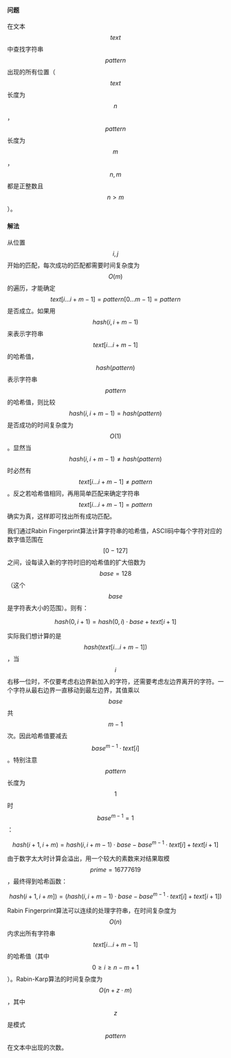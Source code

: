 #### 问题

在文本$$ text $$中查找字符串$$ pattern $$出现的所有位置（$$ text $$长度为$$ n $$，$$ pattern $$长度为$$ m $$，$$ n, m $$都是正整数且$$ n \gt m $$）。

#### 解法

从位置$$ i, j $$开始的匹配，每次成功的匹配都需要时间复杂度为$$ O(m) $$的遍历，才能确定$$ text[i \dots i+m-1] = pattern[0 \dots m-1] = pattern $$是否成立。如果用$$ hash(i, i+m-1) $$来表示字符串$$ text[i \dots i+m-1] $$的哈希值，$$ hash(pattern) $$表示字符串$$ pattern $$的哈希值，则比较$$ hash(i, i+m-1) = hash(pattern) $$是否成功的时间复杂度为$$ O(1) $$。显然当$$ hash(i, i+m-1) \ne hash(pattern) $$时必然有$$ text[i \dots i+m-1] \ne pattern $$。反之若哈希值相同，再用简单匹配来确定字符串$$ text[i \dots i+m-1] = pattern $$确实为真，这样即可找出所有成功匹配。

我们通过Rabin Fingerprint算法计算字符串的哈希值，ASCII码中每个字符对应的数字值范围在$$ [0 - 127] $$之间，设每读入新的字符时旧的哈希值的扩大倍数为$$ base = 128 $$（这个$$ base $$是字符表大小的范围）。则有：

$$hash(0, i+1) = hash(0, i) \cdot base + text[i+1]$$

实际我们想计算的是$$ hash(text[i \dots i+m-1]) $$，当$$ i $$右移一位时，不仅要考虑右边界新加入的字符，还需要考虑左边界离开的字符。一个字符从最右边界一直移动到最左边界，其值乘以$$ base $$共$$ m-1 $$次。因此哈希值要减去$$ base^{m-1} \cdot text[i] $$。特别注意$$ pattern $$长度为$$ 1 $$时$$ base^{m-1} = 1 $$：

$$hash(i+1, i+m) = hash(i, i+m-1) \cdot base - base^{m-1} \cdot text[i] + text[i+1]$$

由于数字太大时计算会溢出，用一个较大的素数来对结果取模$$ prime = 16777619 $$，最终得到哈希函数：

$$hash(i+1, i+m]) = (hash(i, i+m-1) \cdot base - base^{m-1} \cdot text[i] + text[i+1]) % prime$$

Rabin Fingerprint算法可以连续的处理字符串，在时间复杂度为$$ O(n) $$内求出所有字符串$$ text[i \dots i+m-1] $$的哈希值（其中$$ 0 \ge i \ge n-m+1 $$）。Rabin-Karp算法的时间复杂度为$$ O(n + z \cdot m) $$，其中$$ z $$是模式$$ pattern $$在文本中出现的次数。